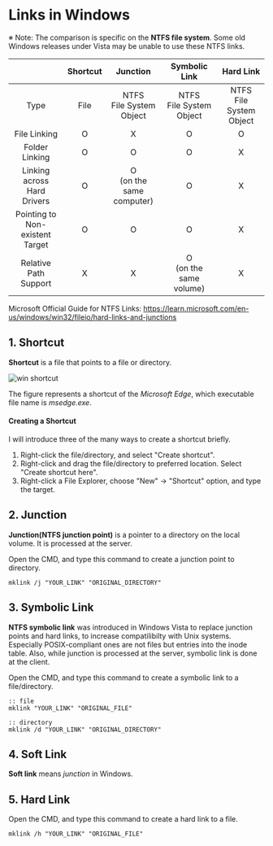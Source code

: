 # Links in Windows
※ Note: The comparison is specific on the **NTFS file system**. Some old Windows releases under Vista may be unable to use these NTFS links.

| | Shortcut | Junction | Symbolic Link | Hard Link |
|:-:|:-:|:-:|:-:|:-:|
| Type | File | NTFS<br>File System<br>Object | NTFS<br>File System<br>Object | NTFS<br>File System<br>Object |
| File Linking | O | X | O | O |
| Folder Linking | O | O | O | X |
| Linking across<br>Hard Drivers | O | O<br>(on the same<br>computer) | O | X |
| Pointing to<br>Non-existent<br>Target | O | O | O | X |
| Relative Path<br>Support | X | X | O<br>(on the same<br>volume) | X |

Microsoft Official Guide for NTFS Links: https://learn.microsoft.com/en-us/windows/win32/fileio/hard-links-and-junctions

## 1. Shortcut
**Shortcut** is a file that points to a file or directory.

![win shortcut](https://github.com/reruo321/OS-Self-Study/assets/48712088/a99f8aa1-45dc-49a8-b8b4-eec2b418a99b)

The figure represents a shortcut of the *Microsoft Edge*, which executable file name is *msedge.exe*.

#### Creating a Shortcut
I will introduce three of the many ways to create a shortcut briefly.

1. Right-click the file/directory, and select "Create shortcut".
2. Right-click and drag the file/directory to preferred location. Select "Create shortcut here".
3. Right-click a File Explorer, choose "New" → "Shortcut" option, and type the target.

## 2. Junction
**Junction(NTFS junction point)** is a pointer to a directory on the local volume. It is processed at the server.

Open the CMD, and type this command to create a junction point to directory.

    mklink /j "YOUR_LINK" "ORIGINAL_DIRECTORY"

## 3. Symbolic Link
**NTFS symbolic link** was introduced in Windows Vista to replace junction points and hard links, to increase compatilibilty with Unix systems. Especially POSIX-compliant ones are not files but entries into the inode table. Also, while junction is processed at the server, symbolic link is done at the client.

Open the CMD, and type this command to create a symbolic link to a file/directory.

    :: file
    mklink "YOUR_LINK" "ORIGINAL_FILE"

    :: directory
    mklink /d "YOUR_LINK" "ORIGINAL_DIRECTORY"

## 4. Soft Link
**Soft link** means *junction* in Windows.

## 5. Hard Link

Open the CMD, and type this command to create a hard link to a file.

    mklink /h "YOUR_LINK" "ORIGINAL_FILE"
